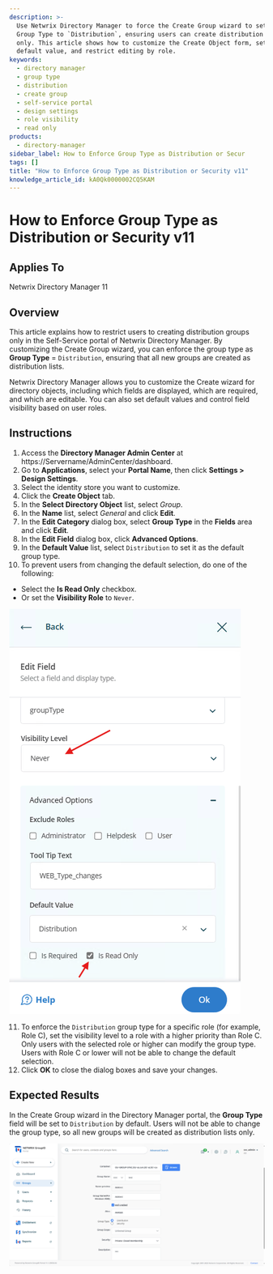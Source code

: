 ```yaml
---
description: >-
  Use Netwrix Directory Manager to force the Create Group wizard to set the
  Group Type to `Distribution`, ensuring users can create distribution lists
  only. This article shows how to customize the Create Object form, set a
  default value, and restrict editing by role.
keywords:
  - directory manager
  - group type
  - distribution
  - create group
  - self-service portal
  - design settings
  - role visibility
  - read only
products:
  - directory-manager
sidebar_label: How to Enforce Group Type as Distribution or Secur
tags: []
title: "How to Enforce Group Type as Distribution or Security v11"
knowledge_article_id: kA0Qk0000002CQ5KAM
---
```


# How to Enforce Group Type as Distribution or Security v11

## Applies To
Netwrix Directory Manager 11

## Overview
This article explains how to restrict users to creating distribution groups only in the Self-Service portal of Netwrix Directory Manager. By customizing the Create Group wizard, you can enforce the group type as **Group Type** = `Distribution`, ensuring that all new groups are created as distribution lists.

Netwrix Directory Manager allows you to customize the Create wizard for directory objects, including which fields are displayed, which are required, and which are editable. You can also set default values and control field visibility based on user roles.

## Instructions
1. Access the **Directory Manager Admin Center** at https://Servername/AdminCenter/dashboard.
2. Go to **Applications**, select your **Portal Name**, then click **Settings > Design Settings**.
3. Select the identity store you want to customize.
4. Click the **Create Object** tab.
5. In the **Select Directory Object** list, select *Group*.
6. In the **Name** list, select *General* and click **Edit**.
7. In the **Edit Category** dialog box, select **Group Type** in the **Fields** area and click **Edit**.
8. In the **Edit Field** dialog box, click **Advanced Options**.
9. In the **Default Value** list, select `Distribution` to set it as the default group type.
10. To prevent users from changing the default selection, do one of the following:
   - Select the **Is Read Only** checkbox.
   - Or set the **Visibility Role** to `Never`.

   ![Set Group Type as Distribution and restrict editing](images/ka0Qk000000Duu1_0EMQk00000BS90Q.png)

11. To enforce the `Distribution` group type for a specific role (for example, Role C), set the visibility level to a role with a higher priority than Role C. Only users with the selected role or higher can modify the group type. Users with Role C or lower will not be able to change the default selection.
12. Click **OK** to close the dialog boxes and save your changes.

## Expected Results
In the Create Group wizard in the Directory Manager portal, the **Group Type** field will be set to `Distribution` by default. Users will not be able to change the group type, so all new groups will be created as distribution lists only.

![Create Group wizard with Group Type set to Distribution](images/ka0Qk000000Duu1_0EMQk00000BS31S.png)

